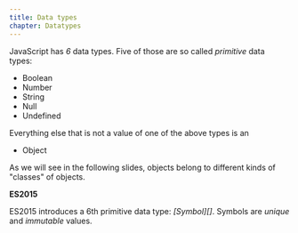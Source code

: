 ```yaml
---
title: Data types
chapter: Datatypes
---
```


JavaScript has _6_ data types. Five of those are so called _primitive_ data
types:

-   Boolean
-   Number
-   String
-   Null
-   Undefined

Everything else that is not a value of one of the above types is an

-   Object

As we will see in the following slides, objects belong to different kinds of
"classes" of objects.

<div class="callout secondary">

<i class="fa fa-info-circle" aria-hidden="true"></i> **ES2015**

ES2015 introduces a 6th primitive data type: _[Symbol][]_. Symbols are _unique_
and _immutable_ values.

</div>
